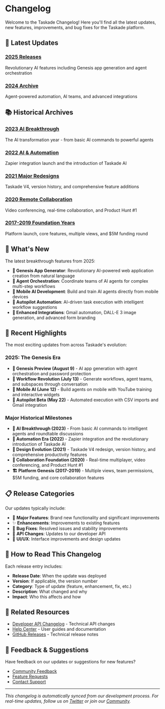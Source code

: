 # Changelog

Welcome to the Taskade Changelog! Here you'll find all the latest updates, new features, improvements, and bug fixes for the Taskade platform.

## 📅 Latest Updates

### [2025 Releases](2025/README.md)

Revolutionary AI features including Genesis app generation and agent orchestration

### [2024 Archive](2024/README.md)

Agent-powered automation, AI teams, and advanced integrations

## 📚 Historical Archives

### [2023 AI Breakthrough](2023/README.md)

The AI transformation year - from basic AI commands to powerful agents

### [2022 AI & Automation](2022/README.md)

Zapier integration launch and the introduction of Taskade AI

### [2021 Major Redesigns](2021/README.md)

Taskade V4, version history, and comprehensive feature additions

### [2020 Remote Collaboration](2020/README.md)

Video conferencing, real-time collaboration, and Product Hunt #1

### [2017-2019 Foundation Years](2017-2019/README.md)

Platform launch, core features, multiple views, and $5M funding round

## 🎯 What's New

The latest breakthrough features from 2025:

- **🧬 Genesis App Generator**: Revolutionary AI-powered web application creation from natural language
- **🤖 Agent Orchestration**: Coordinate teams of AI agents for complex multi-step workflows
- **📱 Mobile AI Development**: Build and train AI agents directly from mobile devices
- **🚁 Autopilot Automation**: AI-driven task execution with intelligent workflow suggestions
- **🔌 Enhanced Integrations**: Gmail automation, DALL-E 3 image generation, and advanced form branding

## 🚀 Recent Highlights

The most exciting updates from across Taskade's evolution:

### 2025: The Genesis Era

- **🧬 Genesis Preview (August 9)** - AI app generation with agent orchestration and password protection
- **🤖 Workflow Revolution (July 13)** - Generate workflows, agent teams, and subspaces through conversation
- **📱 Mobile AI (June 12)** - Build agents on mobile with YouTube training and interactive widgets
- **🚁 Autopilot Beta (May 22)** - Automated execution with CSV imports and Gmail integration

### Major Historical Milestones

- **🤖 AI Breakthrough (2023)** - From basic AI commands to intelligent agents and roundtable discussions
- **🔌 Automation Era (2022)** - Zapier integration and the revolutionary introduction of Taskade AI
- **🎨 Design Evolution (2021)** - Taskade V4 redesign, version history, and comprehensive productivity features
- **👥 Collaboration Foundation (2020)** - Real-time multiplayer, video conferencing, and Product Hunt #1
- **🏗️ Platform Genesis (2017-2019)** - Multiple views, team permissions, $5M funding, and core collaboration features

## 📋 Release Categories

Our updates typically include:

- 🚀 **Major Features**: Brand new functionality and significant improvements
- ✨ **Enhancements**: Improvements to existing features
- 🐛 **Bug Fixes**: Resolved issues and stability improvements
- 🔧 **API Changes**: Updates to our developer API
- 🎨 **UI/UX**: Interface improvements and design updates

## 📖 How to Read This Changelog

Each release entry includes:

- **Release Date**: When the update was deployed
- **Version**: If applicable, the version number
- **Category**: Type of update (feature, enhancement, fix, etc.)
- **Description**: What changed and why
- **Impact**: Who this affects and how

## 🔗 Related Resources

- [Developer API Changelog](../api/README.md) - Technical API changes
- [Help Center](../help-center/README.md) - User guides and documentation
- [GitHub Releases](https://github.com/taskade/docs/releases) - Technical release notes

## 💬 Feedback & Suggestions

Have feedback on our updates or suggestions for new features?

- [Community Feedback](https://www.taskade.com/feedback)
- [Feature Requests](https://www.taskade.com/feedback)
- [Contact Support](https://help.taskade.com/contact)

---

_This changelog is automatically synced from our development process. For real-time updates, follow us on [Twitter](https://twitter.com/taskade) or join our [Community](https://www.taskade.com/feedback)._
